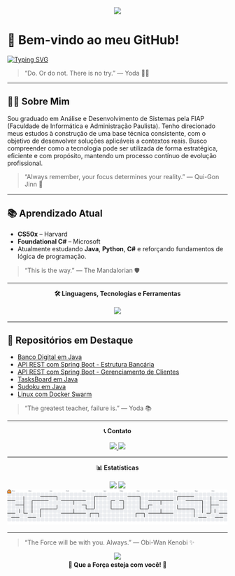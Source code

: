 <div align="center">
  <img height="215" src="https://media2.giphy.com/media/v1.Y2lkPTc5MGI3NjExNnNndGpreDFzYjgwbjM1OXYxam50OTdxNjAzMG1yc3lvOHk3MDNvaCZlcD12MV9pbnRlcm5hbF9naWZfYnlfaWQmY3Q9Zw/lIzAEoZEn571u/giphy.gif" />
</div>

# 🌌 Bem-vindo ao meu GitHub!
[![Typing SVG](https://readme-typing-svg.herokuapp.com?font=Orbitron&weight=700&size=19&duration=3000&pause=1000&color=FEDA4A&width=435&lines=Higor+Vilela+%7C+Jornada+Back-end)](https://git.io/typing-svg)

> “Do. Or do not. There is no try.” — Yoda 🧘‍♂️

---

## 👨‍💻 Sobre Mim 
Sou graduado em Análise e Desenvolvimento de Sistemas pela FIAP (Faculdade de Informática e Administração Paulista). Tenho direcionado meus estudos à construção de uma base técnica consistente, com o objetivo de desenvolver soluções aplicáveis a contextos reais.
Busco compreender como a tecnologia pode ser utilizada de forma estratégica, eficiente e com propósito, mantendo um processo contínuo de evolução profissional.
> “Always remember, your focus determines your reality.” — Qui-Gon Jinn 🔮

---

## 📚 Aprendizado Atual 

- **CS50x** – Harvard  
- **Foundational C#** – Microsoft  
- Atualmente estudando **Java**, **Python**, **C#** e reforçando fundamentos de lógica de programação.

> “This is the way.” — The Mandalorian 🛡️

---

<div align="center">
  <strong>🛠️ Linguagens, Tecnologias e Ferramentas </strong><br><br>
  <img src="https://skillicons.dev/icons?i=java,py,cs,spring,figma,mongodb,mysql" height="50" />
</div>

---

## 📂 Repositórios em Destaque 

- [Banco Digital em Java](https://github.com/higorv10/dio-banco-digital)
- [API REST com Spring Boot - Estrutura Bancária](https://github.com/higorv10/banco-api)
- [API REST com Spring Boot - Gerenciamento de Clientes](https://github.com/higorv10/clientes-api)
- [TasksBoard em Java](https://github.com/higorv10/tasksboard)
- [Sudoku em Java](https://github.com/higorv10/sudoku)
- [Linux com Docker Swarm](https://github.com/higorv10/dio-docker-swarm)

> “The greatest teacher, failure is.” — Yoda 📚
---

<div align="center">
  <strong> 📞 Contato </strong><br><br>
  <a href="https://www.linkedin.com/in/higor-vilela10/" target="_blank">
    <img src="https://img.shields.io/static/v1?message=LinkedIn&logo=linkedin&label=&color=0077B5&logoColor=white&labelColor=&style=for-the-badge" height="40" />
  </a>
  <a href="mailto:4hv@protonmail.com" target="_blank">
    <img src="https://img.shields.io/static/v1?message=Email&logo=gmail&label=&color=6D4AFF&logoColor=white&labelColor=&style=for-the-badge" height="40" />
  </a>
</div>

---

<div align="center">
  <strong> 📊 Estatísticas </strong><br><br>
  <img src="https://github-readme-stats.vercel.app/api?username=higorv10&show_icons=true&theme=tokyonight&hide_border=true&count_private=true" height="180" />
  <img src="https://github-readme-stats.vercel.app/api/top-langs?username=higorv10&layout=compact&theme=tokyonight&hide_border=true&langs_count=6" height="180" />
</div>

<div align="center">
<picture>
  <source media="(prefers-color-scheme: dark)" srcset="https://raw.githubusercontent.com/higorv10/higorv10/output/pacman-contribution-graph-dark.svg">
  <source media="(prefers-color-scheme: light)" srcset="https://raw.githubusercontent.com/higorv10/higorv10/output/pacman-contribution-graph.svg">
  <img alt="pacman contribution graph" src="https://raw.githubusercontent.com/higorv10/higorv10/output/pacman-contribution-graph.svg">
</picture>
</div>

---

  > “The Force will be with you. Always.” — Obi-Wan Kenobi ✨
<div align="center">
  <img height="215" src="https://media0.giphy.com/media/v1.Y2lkPTc5MGI3NjExaXBhd3NpNnB6OTJiajBhMG50bHk0amc3bWYwZGp1N2t6ajludWNzMCZlcD12MV9pbnRlcm5hbF9naWZfYnlfaWQmY3Q9Zw/C54V1zCQx2LaXY88Xg/giphy.gif" />
</div>

<div align="center">
   <strong>🌌 Que a Força esteja com você! 🌌</strong>
</div>
